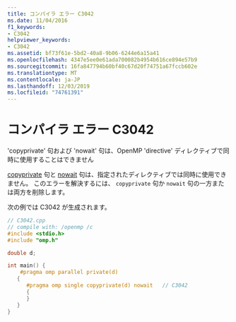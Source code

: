 ```yaml
---
title: コンパイラ エラー C3042
ms.date: 11/04/2016
f1_keywords:
- C3042
helpviewer_keywords:
- C3042
ms.assetid: bf73f61e-5bd2-40a8-9b06-6244e6a15a41
ms.openlocfilehash: 4347e5ee0e61ada700082b4954b616ce894e57b9
ms.sourcegitcommit: 16fa847794b60bf40c67d20f74751a67fccb602e
ms.translationtype: MT
ms.contentlocale: ja-JP
ms.lasthandoff: 12/03/2019
ms.locfileid: "74761391"
---
```

# <a name="compiler-error-c3042"></a>コンパイラ エラー C3042

'copyprivate' 句および 'nowait' 句は、OpenMP 'directive' ディレクティブで同時に使用することはできません

[copyprivate](../../parallel/openmp/reference/copyprivate.md) 句と [nowait](../../parallel/openmp/reference/nowait.md) 句は、指定されたディレクティブでは同時に使用できません。 このエラーを解決するには、 `copyprivate` 句か `nowait` 句の一方または両方を削除します。

次の例では C3042 が生成されます。

```cpp
// C3042.cpp
// compile with: /openmp /c
#include <stdio.h>
#include "omp.h"

double d;

int main() {
    #pragma omp parallel private(d)
   {
      #pragma omp single copyprivate(d) nowait   // C3042
      {
      }
   }
}
```
